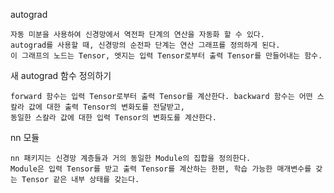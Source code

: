 autograd

	자동 미분을 사용하여 신경망에서 역전파 단계의 연산을 자동화 할 수 있다.
	autograd를 사용할 때, 신경망의 순전파 단계는 연산 그래프를 정의하게 된다.
	이 그래프의 노드는 Tensor, 엣지는 입력 Tensor로부터 출력 Tensor를 만들어내는 함수.

새 autograd 함수 정의하기

	forward 함수는 입력 Tensor로부터 출력 Tensor를 계산한다. backward 함수는 어떤 스칼라 값에 대한 출력 Tensor의 변화도를 전달받고, 
	동일한 스칼라 값에 대한 입력 Tensor의 변화도를 계산한다.

nn 모듈

	nn 패키지는 신경망 계층들과 거의 동일한 Module의 집합을 정의한다.
	Module은 입력 Tensor를 받고 출력 Tensor를 계산하는 한편, 학습 가능한 매개변수를 갖는 Tensor 같은 내부 상태를 갖는다.
